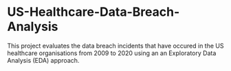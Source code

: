 # US-Healthcare-Data-Breach-Analysis
This project evaluates the data breach incidents that have occured in the US healthcare organisations from 2009 to 2020 using an an Exploratory Data Analysis (EDA) approach.
